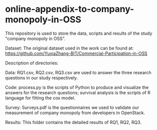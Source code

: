 # online-appendix-to-company-monopoly-in-OSS 
This repository is used to store the data, scripts and results of the study "company monopoly in OSS".

Dataset: The original dataset used in the work can be found at:
https://github.com/YuxiaZhang-BIT/Commercial-Participation-in-OSS

Description of directories:

Data: RQ1.csv, RQ2.csv, RQ3.csv are used to answer the three research questions in our study respectively.

Code: process.py is the scripts of Python to produce and visualize the answers for the research questions; survival analysis is the scripts of R language for fitting the cox model.

Survey: Surveys.pdf is the questionnaires we used to validate our measurement of company monopoly from developers in OpenStack.

Results: This folder contains the detailed results of RQ1, RQ2, RQ3.
